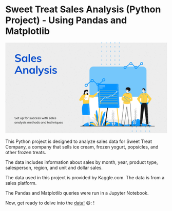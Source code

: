 # Sweet Treat Sales Analysis (Python Project) - Using Pandas and Matplotlib
![](image.png)

This Python project is designed to analyze sales data for Sweet Treat Company, a company that sells ice cream, frozen yogurt, popsicles, and other frozen treats. 

The data includes information about sales by month, year, product type, salesperson, region, and unit and dollar sales.

The data used in this project is provided by Kaggle.com. The data is from a sales platform.

The Pandas and Matplotlib queries were run in a Jupyter Notebook.

Now, get ready to delve into the  [data!](https://github.com/moakwarandu/Sweet-Treat-Sales-Analysis-Python-Project---Using-Pandas-and-Matplotlib/blob/main/sweet.ipynb) 😄: !
